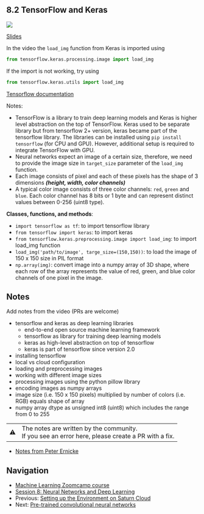 ## 8.2 TensorFlow and Keras

<a href="https://www.youtube.com/watch?v=R6o_CUmoN9Q&list=PL3MmuxUbc_hIhxl5Ji8t4O6lPAOpHaCLR"><img src="images/thumbnail-8-02.jpg"></a>
 
[Slides](https://www.slideshare.net/AlexeyGrigorev/ml-zoomcamp-8-neural-networks-and-deep-learning-250592316)

In the video the `load_img` function from Keras is imported using

```python
from tensorflow.keras.processing.image import load_img
```

If the import is not working, try using

```python
from tensorflow.keras.utils import load_img
```

[Tensorflow documentation](https://www.tensorflow.org/api_docs/python/tf/keras/utils/load_img)

Notes:

- TensorFlow is a library to train deep learning models and Keras is higher level abstraction on the top of TensorFlow. Keras used to be separate library but from tensorflow 2+ version, keras became part of the tensorflow library. The libraries can be installed using `pip install tensorflow` (for CPU and GPU). However, additional setup is required to integrate TensorFlow with GPU.
- Neural networks expect an image of a certain size, therefore, we need to provide the image size in `target_size` parameter of the `load_img` function.
- Each image consists of pixel and each of these pixels has the shape of 3 dimensions ***(height, width, color channels)***
- A typical color image consists of three color channels: `red`, `green` and `blue`. Each color channel has 8 bits or 1 byte and can represent distinct values between 0-256 (uint8 type).

**Classes, functions, and methods**:

- `import tensorflow as tf`: to import tensorflow library
- `from tensorflow import keras`: to import keras
- `from tensorflow.keras.preprocessing.image import load_img`: to import load_img function
- `load_img('path/to/image', targe_size=(150,150))`: to load the image of 150 x 150 size in PIL format
- `np.array(img)`: convert image into a numpy array of 3D shape, where each row of the array represents the value of red, green, and blue color channels of one pixel in the image.

## Notes

Add notes from the video (PRs are welcome)

- tensorflow and keras as deep learning libraries
  - end-to-end open source machine learning framework
  - tensorflow as library for training deep learning models
  - keras as high-level abstraction on top of tensorflow
  - keras is part of tensorflow since version 2.0
- installing tensorflow
- local vs cloud configuration
- loading and preprocessing images
- working with different image sizes
- processing images using the python pillow library
- encoding images as numpy arrays
- image size (i.e. 150 x 150 pixels) multiplied by number of colors (i.e. RGB) equals shape of array
- numpy array dtype as unsigned int8 (uint8) which includes the range from 0 to 255

<table>
   <tr>
      <td>⚠️</td>
      <td>
         The notes are written by the community. <br>
         If you see an error here, please create a PR with a fix.
      </td>
   </tr>
</table>

- [Notes from Peter Ernicke](https://knowmledge.com/2023/11/19/ml-zoomcamp-2023-deep-learning-part-3/)


## Navigation

- [Machine Learning Zoomcamp course](../)
- [Session 8: Neural Networks and Deep Learning](./)
- Previous: [Setting up the Environment on Saturn Cloud](01b-saturn-cloud.md)
- Next: [Pre-trained convolutional neural networks](03-pretrained-models.md)
